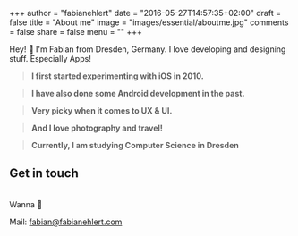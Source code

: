+++
author = "fabianehlert"
date = "2016-05-27T14:57:35+02:00"
draft = false
title = "About me"
image = "images/essential/aboutme.jpg"
comments = false
share = false
menu = ""
+++

Hey! 👋 I'm Fabian from Dresden, Germany. I love developing and designing stuff. Especially Apps!

> **I first started experimenting with iOS in 2010.**

> **I have also done some Android development in the past.**

> **Very picky when it comes to UX & UI.**

> **And I love photography and travel!**

> **Currently, I am studying Computer Science in Dresden**

## Get in touch

<br>Wanna 🙇  

Mail: [fabian@fabianehlert.com](mailto:fabian@fabianehlert.com)
